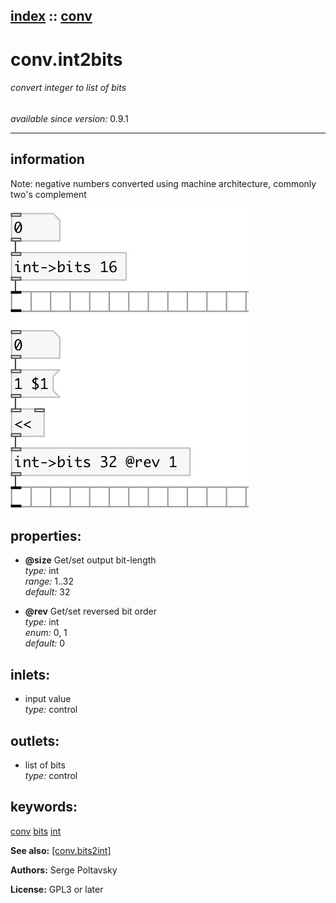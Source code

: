 [index](index.html) :: [conv](category_conv.html)
---

# conv.int2bits

###### convert integer to list of bits

*available since version:* 0.9.1

---


## information
Note: negative numbers converted using machine architecture, commonly two&#39;s complement


[![example](../examples/img/conv.int2bits.jpg)](../examples/pd/conv.int2bits.pd)







## properties:

* **@size** 
Get/set output bit-length<br>
_type:_ int<br>
_range:_ 1..32<br>
_default:_ 32<br>

* **@rev** 
Get/set reversed bit order<br>
_type:_ int<br>
_enum:_ 0, 1<br>
_default:_ 0<br>



## inlets:

* input value<br>
_type:_ control



## outlets:

* list of bits<br>
_type:_ control



## keywords:

[conv](keywords/conv.html)
[bits](keywords/bits.html)
[int](keywords/int.html)



**See also:**
[\[conv.bits2int\]](conv.bits2int.html)




**Authors:** Serge Poltavsky




**License:** GPL3 or later





